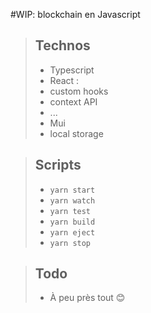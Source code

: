 #WIP: blockchain en Javascript

> ## Technos
>
> - Typescript
> - React :
>  - custom hooks
>  - context API
>  - ...
> - Mui
> - local storage
>

> ## Scripts
>
> - `yarn start`
> - `yarn watch`
> - `yarn test`
> - `yarn build`
> - `yarn eject`
> - `yarn stop`
>

> ## Todo
>
> - À peu près tout 😊
>
